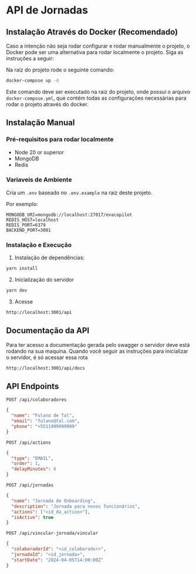 # API de Jornadas

## Instalação Através do Docker (Recomendado)
Caso a intenção não seja rodar configurar e rodar manualmente o projeto, o Docker pode ser uma alternativa para rodar localmente o projeto. Siga as instruções a seguir:

Na raiz do projeto rode o seguinte comando:

```bash
docker-compose up -d
```

Este comando deve ser executado na raiz do projeto, onde possui o arquivo `docker-compose.yml`, que contém todas as configurações necessárias para rodar o projeto através do docker.

## Instalação Manual

### Pré-requisitos para rodar localmente
- Node 20 or superior
- MongoDB
- Redis

### Variaveis de Ambiente

Cria um `.env` baseado no `.env.example` na raiz deste projeto.
 
Por exemplo:
```env
MONGODB_URI=mongodb://localhost:27017/evacopilot
REDIS_HOST=localhost
REDIS_PORT=6379
BACKEND_PORT=3001
```

### Instalação e Execução
1. Instalação de dependências:
```bash
yarn install
```

2. Inicialização do servidor
```bash
yarn dev
```

3. Acesse 
```bash
http://localhost:3001/api
```

## Documentação da API
Para ter acesso a documentação gerada pelo swagger o servidor deve está
rodando na sua maquina. Quando você seguir as instruções para inicializar o servidor, é só acessar essa rota

```bash
http://localhost:3001/api/docs
```

## API Endpoints

`POST /api/colaboradores`  

```json
{
  "name": "Fulano de Tal",
  "email": "fulano@tal.com",
  "phone": "+5511999999999"
}
```

`POST /api/actions`

```json
{
  "type": "EMAIL",
  "order": 1,
  "delayMinutes": 0
}
```

`POST /api/jornadas`

```json
{
  "name": "Jornada de Onboarding",
  "description": "Jornada para novos funcionários",
  "actions": ["<id_da_action>"],
  "isActive": true
}
```

`POST /api/vincular-jornada/vincular`

```json
{
  "colaboradorId": "<id_colaborador>",
  "jornadaId": "<id_jornada>",
  "startDate": "2024-04-05T14:00:00Z"
}
```